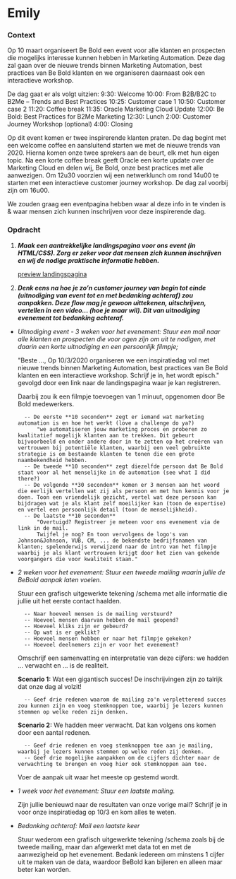 # Emily

### Context

Op 10 maart organiseert Be Bold een event voor alle klanten en prospecten die mogelijks interesse kunnen hebben in Marketing Automation. Deze dag zal gaan over de nieuwe trends binnen Marketing Automation, best practices van Be Bold klanten en we organiseren daarnaast ook een interactieve workshop.

De dag gaat er als volgt uitzien:
9:30: Welcome
10:00: From B2B/B2C to B2Me – Trends and Best Practices 10:25: Customer case 1
10:50: Customer case 2
11:20: Coffee break
11:35: Oracle Marketing Cloud Update
12:00: Be Bold: Best Practices for B2Me Marketing
12:30: Lunch
2:00: Customer Journey Workshop (optional)
4:00: Closing

Op dit event komen er twee inspirerende klanten praten. De dag begint met een welcome coffee en aansluitend starten we met de nieuwe trends van 2020. Hierna komen onze twee sprekers aan de beurt, elk met hun eigen topic. Na een korte coffee break geeft Oracle een korte update over de Marketing Cloud en delen wij, Be Bold, onze best practices met alle aanwezigen. Om 12u30 voorzien wij een netwerklunch om rond 14u00 te starten met een interactieve customer journey workshop. De dag zal voorbij zijn om 16u00.

We zouden graag een eventpagina hebben waar al deze info in te vinden is & waar mensen zich kunnen inschrijven voor deze inspirerende dag.

### Opdracht

1. **_Maak een aantrekkelijke landingspagina voor ons event (in HTML/CSS). Zorg er zeker voor dat mensen zich kunnen inschrijven en wij de nodige praktische informatie hebben._**

   [preview landingspagina](https://tinevancorenland.github.io/Emily/)

2. **_Denk eens na hoe je zo’n customer journey van begin tot einde (uitnodiging van event tot en met bedanking achteraf) zou aanpakken. Deze flow mag je gewoon uittekenen, uitschrijven, vertellen in een video... (hoe je maar wil). Dit van uitnodiging evenement tot bedanking achteraf._**

- _Uitnodiging event - 3 weken voor het evenement:_
  _Stuur een mail naar alle klanten en prospecten die voor ogen zijn om uit te nodigen, met daarin een korte uitnodiging en een persoonlijk filmpje;_

  "Beste ...,
  Op 10/3/2020 organiseren we een inspiratiedag vol met nieuwe trends binnen Marketing Automation, best practices van Be Bold klanten en een interactieve workshop.
  Schrijf je in, het wordt episch." gevolgd door een link naar de landingspagina waar je kan registreren.

  Daarbij zou ik een filmpje toevoegen van 1 minuut, opgenomen door Be Bold medewerkers.

        -- De eerste **10 seconden** zegt er iemand wat marketing automation is en hoe het werkt (love a challenge do ya?)
            "we automatiseren jouw marketing proces en proberen zo kwalitatief mogelijk klanten aan te trekken. Dit gebeurt bijvoorbeeld en onder andere door in te zetten op het creëren van vertrouwen bij potentiële klanten, waarbij een veel gebruikte strategie is om bestaande klanten te tonen die een grote naambekendheid hebben.
        -- De tweede **10 seconden** zegt diezelfde persoon dat Be Bold staat voor al het menselijke in de automation (see what I did there?)
        -- De volgende **30 seconden** komen er 3 mensen aan het woord die eerlijk vertellen wat zij als persoon en met hun kennis voor je doen. Toon een vriendelijk gezicht, vertel wat deze persoon kan bijdragen wat je als klant zelf moeilijker kan (toon de expertise) en vertel een persoonlijk detail (toon de menselijkheid).
        -- De laatste **10 seconden**
            "Overtuigd? Registreer je meteen voor ons evenement via de link in de mail.
            Twijfel je nog? En toon vervolgens de logo's van Johnson&Johnson, VUB, CM, ... de bekendste bedrijfsnamen van klanten; spelenderwijs verwijzend naar de intro van het filmpje waarbij je als klant vertrouwen krijgt door het zien van gekende voorgangers die voor kwaliteit staan."

- _2 weken voor het evenement:_
  _Stuur een tweede mailing waarin jullie de BeBold aanpak laten voelen._

  Stuur een grafisch uitgewerkte tekening /schema met alle informatie die jullie uit het eerste contact haalden.

        -- Naar hoeveel mensen is de mailing verstuurd?
        -- Hoeveel mensen daarvan hebben de mail geopend?
        -- Hoeveel kliks zijn er gebeurd?
        -- Op wat is er geklikt?
        -- Hoeveel mensen hebben er naar het filmpje gekeken?
        -- Hoeveel deelnemers zijn er voor het evenement?

  Omschrijf een samenvatting en interpretatie van deze cijfers: we hadden ... verwacht en ... is de realiteit.

  **Scenario 1:** Wat een gigantisch succes! De inschrijvingen zijn zo talrijk dat onze dag al volzit!

        -- Geef drie redenen waarom de mailing zo'n verpletterend succes zou kunnen zijn en voeg stemknoppen toe, waarbij je lezers kunnen stemmen op welke reden zijn denken.

  **Scenario 2:** We hadden meer verwacht. Dat kan volgens ons komen door een aantal redenen.

        -- Geef drie redenen en voeg stemknoppen toe aan je mailing, waarbij je lezers kunnen stemmen op welke reden zij denken.
        -- Geef drie mogelijke aanpakken om de cijfers dichter naar de verwachting te brengen en voeg hier ook stemknoppen aan toe.

  Voer de aanpak uit waar het meeste op gestemd wordt.

- _1 week voor het evenement:_
  _Stuur een laatste mailing._

  Zijn jullie benieuwd naar de resultaten van onze vorige mail?
  Schrijf je in voor onze inspiratiedag op 10/3 en kom alles te weten.

- _Bedanking achteraf:_
  _Mail een laatste keer_

  Stuur wederom een grafisch uitgewerkte tekening /schema zoals bij de tweede mailing, maar dan afgewerkt met data tot en met de aanwezigheid op het evenement.
  Bedank iedereen om minstens 1 cijfer uit te maken van de data, waardoor BeBold kan bijleren en alleen maar beter kan worden.
